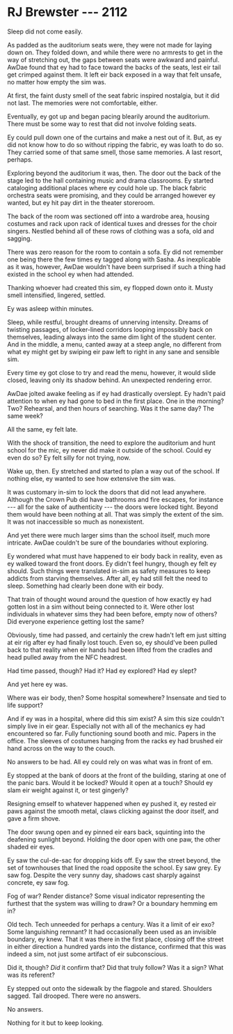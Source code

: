 # RJ Brewster --- 2112

Sleep did not come easily.

As padded as the auditorium seats were, they were not made for laying down on. They folded down, and while there were no armrests to get in the way of stretching out, the gaps between seats were awkward and painful. AwDae found that ey had to face toward the backs of the seats, lest eir tail get crimped against them. It left eir back exposed in a way that felt unsafe, no matter how empty the sim was.

At first, the faint dusty smell of the seat fabric inspired nostalgia, but it did not last. The memories were not comfortable, either.

Eventually, ey got up and began pacing blearily around the auditorium. There must be some way to rest that did not involve folding seats.

Ey could pull down one of the curtains and make a nest out of it. But, as ey did not know how to do so without ripping the fabric, ey was loath to do so. They carried some of that same smell, those same memories. A last resort, perhaps.

Exploring beyond the auditorium it was, then. The door out the back of the stage led to the hall containing music and drama classrooms. Ey started cataloging additional places where ey could hole up. The black fabric orchestra seats were promising, and they could be arranged however ey wanted, but ey hit pay dirt in the theater storeroom.

The back of the room was sectioned off into a wardrobe area, housing costumes and rack upon rack of identical tuxes and dresses for the choir singers. Nestled behind all of these rows of clothing was a sofa, old and sagging.

There was zero reason for the room to contain a sofa. Ey did not remember one being there the few times ey tagged along with Sasha. As inexplicable as it was, however, AwDae wouldn't have been surprised if such a thing had existed in the school ey when had attended.

Thanking whoever had created this sim, ey flopped down onto it. Musty smell intensified, lingered, settled.

Ey was asleep within minutes.

Sleep, while restful, brought dreams of unnerving intensity. Dreams of twisting passages, of locker-lined corridors looping impossibly back on themselves, leading always into the same dim light of the student center. And in the middle, a menu, canted away at a steep angle, no different from what ey might get by swiping eir paw left to right in any sane and sensible sim.

Every time ey got close to try and read the menu, however, it would slide closed, leaving only its shadow behind. An unexpected rendering error.

AwDae jolted awake feeling as if ey had drastically overslept. Ey hadn't paid attention to when ey had gone to bed in the first place. One in the morning? Two? Rehearsal, and then hours of searching. Was it the same day? The same week?

All the same, ey felt late.

With the shock of transition, the need to explore the auditorium and hunt school for the mic, ey never did make it outside of the school. Could ey even do so? Ey felt silly for not trying, now.

Wake up, then. Ey stretched and started to plan a way out of the school. If nothing else, ey wanted to see how extensive the sim was.

It was customary in-sim to lock the doors that did not lead anywhere. Although the Crown Pub did have bathrooms and fire escapes, for instance --- all for the sake of authenticity --- the doors were locked tight. Beyond them would have been nothing at all. That was simply the extent of the sim. It was not inaccessible so much as nonexistent.

And yet there were much larger sims than the school itself, much more intricate. AwDae couldn't be sure of the boundaries without exploring.

Ey wondered what must have happened to eir body back in reality, even as ey walked toward the front doors. Ey didn't feel hungry, though ey felt ey should. Such things were translated in-sim as safety measures to keep addicts from starving themselves. After all, ey had still felt the need to sleep. Something had clearly been done with eir body.

That train of thought wound around the question of how exactly ey had gotten lost in a sim without being connected to it. Were other lost individuals in whatever sims they had been before, empty now of others? Did everyone experience getting lost the same?

Obviously, time had passed, and certainly the crew hadn't left em just sitting at eir rig after ey had finally lost touch. Even so, ey should've been pulled back to that reality when eir hands had been lifted from the cradles and head pulled away from the NFC headrest.

Had time passed, though? Had it? Had ey explored? Had ey slept?

And yet here ey was.

Where was eir body, then? Some hospital somewhere? Insensate and tied to life support?

And if ey was in a hospital, where did this sim exist? A sim this size couldn't simply live in eir gear. Especially not with all of the mechanics ey had encountered so far. Fully functioning sound booth and mic. Papers in the office. The sleeves of costumes hanging from the racks ey had brushed eir hand across on the way to the couch.

No answers to be had. All ey could rely on was what was in front of em.

Ey stopped at the bank of doors at the front of the building, staring at one of the panic bars. Would it be locked? Would it open at a touch? Should ey slam eir weight against it, or test gingerly?

Resigning emself to whatever happened when ey pushed it, ey rested eir paws against the smooth metal, claws clicking against the door itself, and gave a firm shove.

The door swung open and ey pinned eir ears back, squinting into the deafening sunlight beyond. Holding the door open with one paw, the other shaded eir eyes.

Ey saw the cul-de-sac for dropping kids off. Ey saw the street beyond, the set of townhouses that lined the road opposite the school. Ey saw grey. Ey saw fog. Despite the very sunny day, shadows cast sharply against concrete, ey saw fog.

Fog of war? Render distance? Some visual indicator representing the furthest that the system was willing to draw? Or a boundary hemming em in?

Old tech. Tech unneeded for perhaps a century. Was it a limit of eir exo? Some languishing remnant? It had occasionally been used as an invisible boundary, ey knew. That it was there in the first place, closing off the street in either direction a hundred yards into the distance, confirmed that this was indeed a sim, not just some artifact of eir subconscious.

Did it, though? *Did* it confirm that? Did that truly follow? Was it a sign? What was its referent?

Ey stepped out onto the sidewalk by the flagpole and stared. Shoulders sagged. Tail drooped. There were no answers.

No answers.

Nothing for it but to keep looking.
